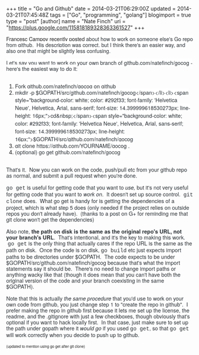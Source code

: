 +++
title = "Go and Github"
date = 2014-03-21T06:29:00Z
updated = 2014-03-21T07:45:48Z
tags = ["Go", "programming", "golang"]
blogimport = true 
type = "post"
[author]
	name = "Nate Finch"
	uri = "https://plus.google.com/115818189328363361527"
+++

<span class="fullname js-action-profile-name show-popup-with-id" style="background-color: white; font-family: 'Helvetica Neue', Helvetica, Arial, sans-serif; font-size: 14px; line-height: 16px; text-decoration: none;">Francesc Campoy&nbsp;<span style="color: #292f33;"><a href="http://blog.campoy.cat/2014/03/github-and-go-forking-pull-requests-and.html" target="_blank">recently posted</a> about how to work on someone else's Go repo from github. &nbsp;His description was correct, but I think there's an easier way, and also one that might be slightly less confusing.</span></span><br /><span class="fullname js-action-profile-name show-popup-with-id" style="background-color: white; font-family: 'Helvetica Neue', Helvetica, Arial, sans-serif; font-size: 14px; line-height: 16px; text-decoration: none;"><span style="color: #292f33;"><br /></span></span><span style="color: #292f33; font-family: Helvetica Neue, Helvetica, Arial, sans-serif;"><span style="background-color: white; font-size: 14.399999618530273px; line-height: 16px;">Let's say you want to work on your own branch of github.com/natefinch/gocog - here's the easiest way to do it:</span></span><br /><br /><ol><li><span style="color: #292f33; font-family: Helvetica Neue, Helvetica, Arial, sans-serif;"><span style="font-size: 14.399999618530273px; line-height: 16px;">Fork&nbsp;</span></span><span style="background-color: white; color: #292f33; font-family: 'Helvetica Neue', Helvetica, Arial, sans-serif; font-size: 14.399999618530273px; line-height: 16px;">github.com/natefinch/gocog on github</span></li><li><span style="background-color: white; color: #292f33; font-family: 'Helvetica Neue', Helvetica, Arial, sans-serif; font-size: 14.399999618530273px; line-height: 16px;">mkdir -p $GOPATH/src/github.com/natefinch/gocog</span></li><li><span style="background-color: white; color: #292f33; font-family: 'Helvetica Neue', Helvetica, Arial, sans-serif; font-size: 14.399999618530273px; line-height: 16px;">cd&nbsp;</span><span style="background-color: white; color: #292f33; font-family: 'Helvetica Neue', Helvetica, Arial, sans-serif; font-size: 14.399999618530273px; line-height: 16px;">$GOPATH/src/github.com/natefinch/gocog</span></li><li><span style="background-color: white; color: #292f33; font-family: 'Helvetica Neue', Helvetica, Arial, sans-serif; font-size: 14.399999618530273px; line-height: 16px;">git clone https://</span><span style="background-color: white; color: #292f33; font-family: 'Helvetica Neue', Helvetica, Arial, sans-serif; font-size: 14.399999618530273px; line-height: 16px;">github.com/YOURNAME/gocog .</span></li><li><span style="background-color: white; color: #292f33; font-family: 'Helvetica Neue', Helvetica, Arial, sans-serif; font-size: 14.399999618530273px; line-height: 16px;">(optional) go get github.com/natefinch/gocog</span></li></ol><div><span style="color: #292f33; font-family: Helvetica Neue, Helvetica, Arial, sans-serif;"><span style="font-size: 14.399999618530273px; line-height: 16px;"><br /></span></span></div><div><span style="color: #292f33; font-family: Helvetica Neue, Helvetica, Arial, sans-serif;"><span style="font-size: 14.399999618530273px; line-height: 16px;">That's it. &nbsp;Now you can work on the code, push/pull etc from your github repo as normal, and submit a pull request when you're done.</span></span></div><div><span style="color: #292f33; font-family: Helvetica Neue, Helvetica, Arial, sans-serif;"><span style="font-size: 14.399999618530273px; line-height: 16px;"><br /></span></span></div><div><span style="color: #292f33;"><span style="font-size: 14.399999618530273px; line-height: 16px;"><span style="font-family: Courier New, Courier, monospace;">go get</span><span style="font-family: Helvetica Neue, Helvetica, Arial, sans-serif;"> is useful for getting code that you want to </span><i style="font-family: 'Helvetica Neue', Helvetica, Arial, sans-serif;">use,</i><span style="font-family: Helvetica Neue, Helvetica, Arial, sans-serif;">&nbsp;but it's not very useful for getting code that you want to <i>work on</i>. &nbsp;It doesn't set up source control. &nbsp;</span><span style="font-family: Courier New, Courier, monospace;">git clone</span><span style="font-family: Helvetica Neue, Helvetica, Arial, sans-serif;"> does. &nbsp;What go get is handy for is getting the dependencies of a project, which is what step 5 does (only needed if the project relies on outside repos you don't already have). &nbsp;(thanks to a post on G+ for reminding me that git clone won't get the dependencies)</span></span></span></div><div><span style="color: #292f33;"><span style="font-size: 14.399999618530273px; line-height: 16px;"><span style="font-family: Helvetica Neue, Helvetica, Arial, sans-serif;"><br /></span></span></span><span style="color: #292f33; font-family: Helvetica Neue, Helvetica, Arial, sans-serif; font-size: 14.399999618530273px; line-height: 16px;">Also note,<b> the path on disk is the same as the original repo's URL, not your branch's URL</b>. &nbsp;That's intentional, and it's the key to making this work. &nbsp;</span><span style="color: #292f33; font-family: Courier New, Courier, monospace; font-size: 14.399999618530273px; line-height: 16px;">go get</span><span style="color: #292f33; font-family: Helvetica Neue, Helvetica, Arial, sans-serif; font-size: 14.399999618530273px; line-height: 16px;"> is the only thing that actually cares if the repo URL is the same as the path on disk. &nbsp;Once the code is on disk, </span><span style="color: #292f33; font-family: Courier New, Courier, monospace; font-size: 14.399999618530273px; line-height: 16px;">go build</span><span style="color: #292f33; font-family: Helvetica Neue, Helvetica, Arial, sans-serif; font-size: 14.399999618530273px; line-height: 16px;"> etc just expects import paths to be directories under $GOPATH. &nbsp;The code expects to be under $GOPATH/src/github.com/natefinch/gocog because that's what the import statements say it should be. &nbsp;There's no need to change import paths or anything wacky like that (though it does mean that you can't have both the original version of the code and your branch coexisting in the same $GOPATH).</span></div><div><span style="color: #292f33;"><span style="font-size: 14.399999618530273px; line-height: 16px;"><span style="font-family: Helvetica Neue, Helvetica, Arial, sans-serif;"><br /></span></span></span></div><div><span style="color: #292f33;"><span style="font-size: 14.399999618530273px; line-height: 16px;"><span style="font-family: Helvetica Neue, Helvetica, Arial, sans-serif;">Note that this is actually <i>the same procedure&nbsp;</i>that you'd use to work on your own code from github, you just change step 1 to "create the repo in github". &nbsp;I prefer making the repo in github first because it lets me set up the license, the readme, and the .gitignore with just a few checkboxes, though obviously that's optional if you want to hack locally first. &nbsp;In that case, just make sure to set up the path under gopath where it <i>would go</i> if you used </span><span style="font-family: Courier New, Courier, monospace;">go get</span><span style="font-family: Helvetica Neue, Helvetica, Arial, sans-serif;">, so that </span><span style="font-family: Courier New, Courier, monospace;">go get</span><span style="font-family: Helvetica Neue, Helvetica, Arial, sans-serif;"> will work correctly when you decide to push up to github.</span></span></span><br /><span style="color: #292f33;"><span style="font-size: 14.399999618530273px; line-height: 16px;"><span style="font-family: Helvetica Neue, Helvetica, Arial, sans-serif;"><br /></span></span></span><span style="font-family: Helvetica Neue, Arial, Helvetica, sans-serif; font-size: x-small;">(updated to mention using go get after git clone)</span><br /><span style="color: #292f33;"><span style="line-height: 17.804800033569336px;"></span></span></div>
